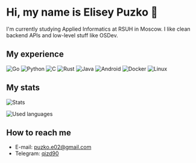 # Hi, my name is Elisey Puzko 👋
I'm currently studying Applied Informatics at RSUH in Moscow. I like clean backend APIs and low-level stuff like OSDev.

## My experience
![Go](https://img.shields.io/badge/Go-00ADD8?style=for-the-badge&logo=go&logoColor=white)
![Python](https://img.shields.io/badge/Python-ffd43b?style=for-the-badge&logo=python&logoColor=blue)
![C](https://img.shields.io/badge/C-00599c?style=for-the-badge&logo=c&logoColor=white)
![Rust](https://img.shields.io/badge/Rust-ce422b?style=for-the-badge&logo=rust&logoColor=281c1c) <!-- Colors of Rust the Game logo, how ironic -->
![Java](https://img.shields.io/badge/Java-5382a1?style=for-the-badge&logo=openjdk&logoColor=f89820) <!-- Official Java orange on Java blue -->
![Android](https://img.shields.io/badge/Android%20Development-3ddc84?style=for-the-badge&logo=android&logoColor=white) <!-- I liked the old brand colors more... -->
![Docker](https://img.shields.io/badge/docker-%230db7ed.svg?style=for-the-badge&logo=docker&logoColor=white)
![Linux](https://img.shields.io/badge/Linux-FCC624?style=for-the-badge&logo=linux&logoColor=black)

## My stats
![Stats](https://github-readme-stats-git-masterrstaa-rickstaa.vercel.app/api?username=QiZD90)

![Used languages](https://github-readme-stats.vercel.app/api/top-langs/?username=QiZD90)

## How to reach me
- E-mail: [puzko.e02@gmail.com](mailto:puzko.e02@gmail.com)
- Telegram: [qizd90](https://t.me/qizd90)

<!-- If you're reading this, reach out to me and write "Aardwolf". Or just reach out to me. Or you can just chuckle at the easter egg that you found and move on with your life -->
